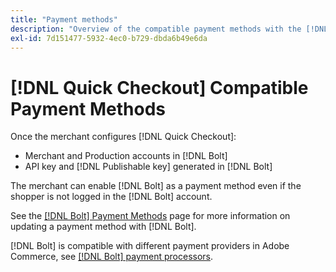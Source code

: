 ```yaml
---
title: "Payment methods"
description: "Overview of the compatible payment methods with the [!DNL Quick Checkout] for Adobe Commerce extension."
exl-id: 7d151477-5932-4ec0-b729-dbda6b49e6da
---
```

# [!DNL Quick Checkout] Compatible Payment Methods

Once the merchant configures [!DNL Quick Checkout]:

- Merchant and Production accounts in [!DNL Bolt]
- API key and [!DNL Publishable key] generated in [!DNL Bolt]

The merchant can enable [!DNL Bolt] as a payment method even if the shopper is not logged in the [!DNL Bolt] account.

See the [[!DNL Bolt] Payment Methods](https://help.bolt.com/shoppers/guides/checkout/update-payment-method) page for more information on updating a payment method with [!DNL Bolt].

[!DNL Bolt] is compatible with different payment providers in Adobe Commerce, see [[!DNL Bolt] payment processors](https://help.bolt.com/merchants/guides/merchant-setup/checkout/processor-guides/).
